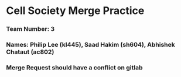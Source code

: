 # Cell Society Merge Practice

### Team Number: 3

### Names: Philip Lee (kl445), Saad Hakim (sh604), Abhishek Chataut (ac802)

### Merge Request should have a conflict on gitlab